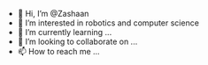 - 👋 Hi, I’m @Zashaan
- 👀 I’m interested in robotics and computer science
- 🌱 I’m currently learning ...
- 💞️ I’m looking to collaborate on ...
- 📫 How to reach me ...

<!---
Zashaan/Zashaan is a ✨ special ✨ repository because its `README.md` (this file) appears on your GitHub profile.
You can click the Preview link to take a look at your changes.
--->
